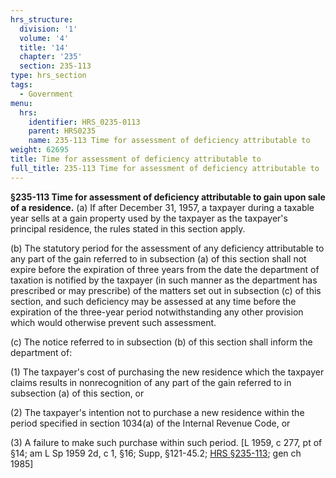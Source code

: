 ```yaml
---
hrs_structure:
  division: '1'
  volume: '4'
  title: '14'
  chapter: '235'
  section: 235-113
type: hrs_section
tags:
  - Government
menu:
  hrs:
    identifier: HRS_0235-0113
    parent: HRS0235
    name: 235-113 Time for assessment of deficiency attributable to
weight: 62695
title: Time for assessment of deficiency attributable to
full_title: 235-113 Time for assessment of deficiency attributable to
---
```

**§235-113 Time for assessment of deficiency attributable to gain upon sale of a residence.** (a) If after December 31, 1957, a taxpayer during a taxable year sells at a gain property used by the taxpayer as the taxpayer's principal residence, the rules stated in this section apply.

(b) The statutory period for the assessment of any deficiency attributable to any part of the gain referred to in subsection (a) of this section shall not expire before the expiration of three years from the date the department of taxation is notified by the taxpayer (in such manner as the department has prescribed or may prescribe) of the matters set out in subsection (c) of this section, and such deficiency may be assessed at any time before the expiration of the three-year period notwithstanding any other provision which would otherwise prevent such assessment.

(c) The notice referred to in subsection (b) of this section shall inform the department of:

(1) The taxpayer's cost of purchasing the new residence which the taxpayer claims results in nonrecognition of any part of the gain referred to in subsection (a) of this section, or

(2) The taxpayer's intention not to purchase a new residence within the period specified in section 1034(a) of the Internal Revenue Code, or

(3) A failure to make such purchase within such period. [L 1959, c 277, pt of §14; am L Sp 1959 2d, c 1, §16; Supp, §121-45.2; [HRS §235-113](/title-14/chapter-235/section-235-113/); gen ch 1985]